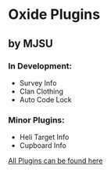 # Oxide Plugins
## by MJSU

### In Development:
+ Survey Info
+ Clan Clothing
+ Auto Code Lock

### Minor Plugins:
+ Heli Target Info
+ Cupboard Info

[All Plugins can be found here](https://github.com/dassjosh/OxidePlugins/tree/master/OxidePlugins/OxidePlugins)
